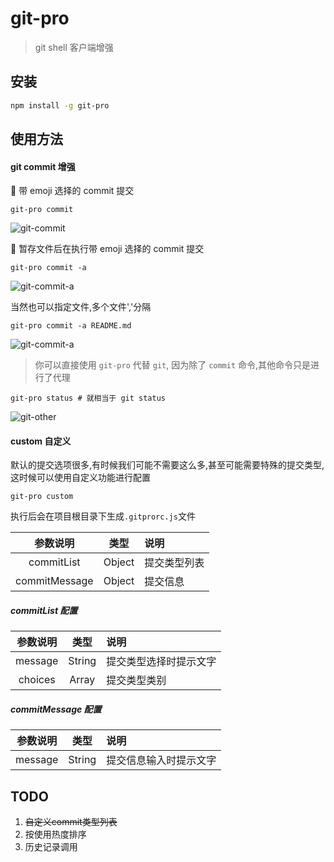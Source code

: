 # git-pro

> git shell 客户端增强

## 安装

```sh
npm install -g git-pro
```

## 使用方法

#### git commit 增强

 带 emoji 选择的 commit 提交

```shell
git-pro commit
```

![git-commit](http://cdn.godd.site/Xnip2018-12-23_22-17-48.jpg)

 暂存文件后在执行带 emoji 选择的 commit 提交

```shell
git-pro commit -a
```

![git-commit-a](http://cdn.godd.site/Xnip2018-12-23_22-20-03.jpg)

当然也可以指定文件,多个文件','分隔

```shell
git-pro commit -a README.md
```

![git-commit-a](http://cdn.godd.site/Xnip2018-12-23_22-21-43.jpg)

> 你可以直接使用 `git-pro` 代替 `git`, 因为除了 `commit` 命令,其他命令只是进行了代理

```shell
git-pro status # 就相当于 git status
```

![git-other](http://cdn.godd.site/Xnip2018-12-23_22-21-18.jpg)

#### custom 自定义

默认的提交选项很多,有时候我们可能不需要这么多,甚至可能需要特殊的提交类型,这时候可以使用自定义功能进行配置

```shell
git-pro custom
```

执行后会在项目根目录下生成`.gitprorc.js`文件

|   参数说明    |  类型  | 说明         |
| :-----------: | :----: | :----------- |
|  commitList   | Object | 提交类型列表 |
| commitMessage | Object | 提交信息     |

##### commitList 配置

| 参数说明 |  类型  | 说明                   |
| :------: | :----: | :--------------------- |
| message  | String | 提交类型选择时提示文字 |
| choices  | Array  | 提交类型类别           |

##### commitMessage 配置

| 参数说明 |  类型  | 说明                   |
| :------: | :----: | :--------------------- |
| message  | String | 提交信息输入时提示文字 |

## TODO

1. ~~自定义commit类型列表~~
2. 按使用热度排序
3. 历史记录调用